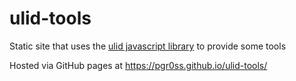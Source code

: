 # ulid-tools

Static site that uses the [ulid javascript library](https://github.com/ulid/javascript) to provide some tools

Hosted via GitHub pages at https://pgr0ss.github.io/ulid-tools/
